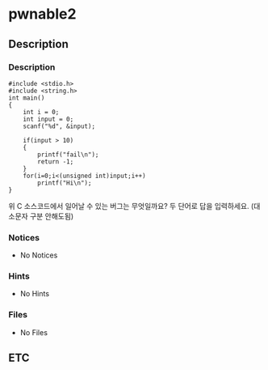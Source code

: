 # pwnable2

## Description

### Description

```clike=
#include <stdio.h>
#include <string.h>
int main()
{
    int i = 0;
    int input = 0;
    scanf("%d", &input);

    if(input > 10)
    {
        printf("fail\n");
        return -1;
    }
    for(i=0;i<(unsigned int)input;i++)
        printf("Hi\n");
}
```
위 C 소스코드에서 일어날 수 있는 버그는 무엇일까요?
두 단어로 답을 입력하세요.
(대소문자 구분 안해도됨)

### Notices

* No Notices

### Hints

* No Hints

### Files

* No Files

## ETC
